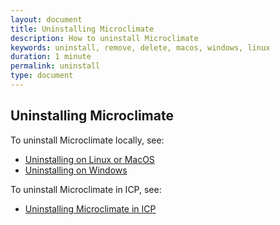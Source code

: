 ```yaml
---
layout: document
title: Uninstalling Microclimate
description: How to uninstall Microclimate
keywords: uninstall, remove, delete, macos, windows, linux
duration: 1 minute
permalink: uninstall
type: document
---
```


## Uninstalling Microclimate
To uninstall Microclimate locally, see:
* [Uninstalling on Linux or MacOS](./uninstalllinuxmac)
* [Uninstalling on Windows](./uninstallwindows)

To uninstall Microclimate in ICP, see:
* [Uninstalling Microclimate in ICP](./uninstallicp)
